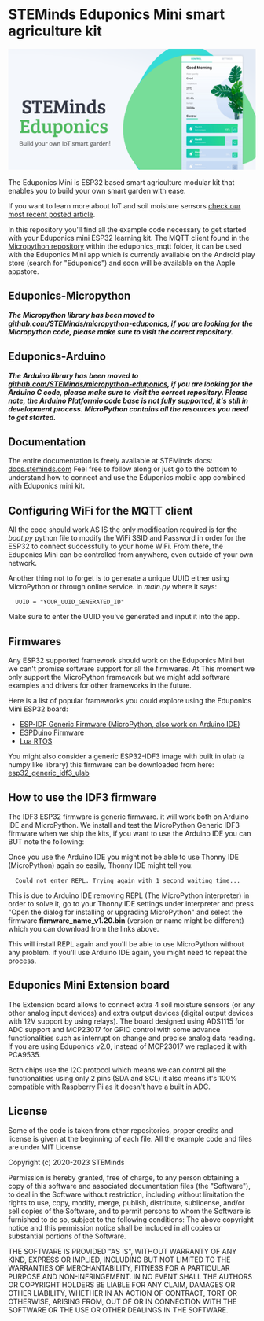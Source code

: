 # STEMinds Eduponics Mini smart agriculture kit

![](./images/eduponics_featured.png)

The Eduponics Mini is ESP32 based smart agriculture modular kit that enables you to build your own smart garden with ease. 

If you want to learn more about IoT and soil moisture sensors [check our most recent posted article](https://steminds.com/iot-soil-moisture-sensors-smart-garden-irrigation-system/).

In this repository you'll find all the example code necessary to get started with your Eduponics mini ESP32 learning kit.
The MQTT client found in the [Micropython repository](https://github.com/STEMinds/micropython-eduponics) within the eduponics_mqtt folder, it can be used with the Eduponics Mini app which is currently available on the Android play store (search for "Eduponics") and soon will be available on the Apple appstore.

## Eduponics-Micropython

***The Micropython library has been moved to [github.com/STEMinds/micropython-eduponics](https://github.com/STEMinds/micropython-eduponics), if you are looking for the Micropython code, please make sure to visit the correct repository.***

## Eduponics-Arduino

***The Arduino library has been moved to [github.com/STEMinds/micropython-eduponics](https://github.com/STEMinds/platformio-eduponics-mini), if you are looking for the Arduino C code, please make sure to visit the correct repository. Please note, the Arduino Platformio code base is not fully supported, it's still in development process. MicroPython contains all the resources you need to get started.***

## Documentation

The entire documentation is freely available at STEMinds docs: [docs.steminds.com](https://docs.steminds.com/kits/eduponics_mini/introduction)
Feel free to follow along or just go to the bottom to understand how to connect and use the Eduponics mobile app combined with Eduponics mini kit.

## Configuring WiFi for the MQTT client

All the code should work AS IS the only modification required is for the *boot.py* python file to modify the WiFi SSID and Password in order for the ESP32 to connect successfully to your home WiFi. From there, the Eduponics Mini can be controlled from anywhere, even outside of your own network.

Another thing not to forget is to generate a unique UUID either using MicroPython or through online service. in *main.py* where it says:

      UUID = "YOUR_UUID_GENERATED_ID"

Make sure to enter the UUID you've generated and input it into the app.

## Firmwares

Any ESP32 supported framework should work on the Eduponics Mini but we can't promise software support for all the firmwares.
At This moment we only support the MicroPython framework but we might add software examples and drivers for other frameworks in the future.

Here is a list of popular frameworks you could explore using the Eduponics Mini ESP32 board:

* [ESP-IDF Generic Firmware (MicroPython, also work on Arduino IDE)](https://micropython.org/download/esp32/)
* [ESPDuino Firmware](http://www.espruino.com/Download)
* [Lua RTOS](https://github.com/whitecatboard/Lua-RTOS-ESP32)

You might also consider a generic ESP32-IDF3 image with built in ulab (a numpy like library) this firmware can be downloaded from here: [esp32_generic_idf3_ulab](https://gitlab.com/rcolistete/micropython-samples/-/blob/master/ESP32/Firmware/v1.12_with_ulab/ulab_v0.54.0_2020-07-29/Generic_flash-4MB/esp32_idf3_ulab_dp_thread_v1.12-663-gea4670d5a_2020-07-29.bin)

## How to use the IDF3 firmware

The IDF3 ESP32 firmware is generic firmware. it will work both on Arduino IDE and MicroPython.
We install and test the MicroPython Generic IDF3 firmware when we ship the kits, if you want to use the Arduino IDE you can BUT note the following:

Once you use the Arduino IDE you might not be able to use Thonny IDE (MicroPython) again so easily, Thonny IDE might tell you:

      Could not enter REPL. Trying again with 1 second waiting time...

This is due to Arduino IDE removing REPL (The MicroPython interpreter) in order to solve it, go to your Thonny IDE settings under interpreter and press "Open the dialog for installing or upgrading MicroPython" and select the firmware **firmware_name_v1.20.bin** (version or name might be different) which you can download from the links above.

This will install REPL again and you'll be able to use MicroPython without any problem. if you'll use Arduino IDE again, you might need to repeat the process.

## Eduponics Mini Extension board

The Extension board allows to connect extra 4 soil moisture sensors (or any other analog input devices) and extra output devices (digital output devices with 12V support by using relays). The board designed using ADS1115 for ADC support and MCP23017 for GPIO control with some advance functionalities such as interrupt on change and precise analog data reading. If you are using Eduponics v2.0, instead of MCP23017 we replaced it with PCA9535.

Both chips use the I2C protocol which means we can control all the functionalities using only 2 pins (SDA and SCL) it also means it's 100% compatible with Raspberry Pi as it doesn't have a built in ADC.

## License

Some of the code is taken from other repositories, proper credits and license is given at the beginning of each file.
All the example code and files are under MIT License.

Copyright (c) 2020-2023 STEMinds

Permission is hereby granted, free of charge, to any person obtaining a copy
of this software and associated documentation files (the "Software"), to deal
in the Software without restriction, including without limitation the rights
to use, copy, modify, merge, publish, distribute, sublicense, and/or sell
copies of the Software, and to permit persons to whom the Software is
furnished to do so, subject to the following conditions:
The above copyright notice and this permission notice shall be included in all
copies or substantial portions of the Software.

THE SOFTWARE IS PROVIDED "AS IS", WITHOUT WARRANTY OF ANY KIND, EXPRESS OR
IMPLIED, INCLUDING BUT NOT LIMITED TO THE WARRANTIES OF MERCHANTABILITY,
FITNESS FOR A PARTICULAR PURPOSE AND NON-INFRINGEMENT. IN NO EVENT SHALL THE
AUTHORS OR COPYRIGHT HOLDERS BE LIABLE FOR ANY CLAIM, DAMAGES OR OTHER
LIABILITY, WHETHER IN AN ACTION OF CONTRACT, TORT OR OTHERWISE, ARISING FROM,
OUT OF OR IN CONNECTION WITH THE SOFTWARE OR THE USE OR OTHER DEALINGS IN THE
SOFTWARE.
